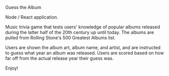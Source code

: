 Guess the Album

Node / React application.

Music trivia game that tests users' knowledge of popular albums released during the latter half of the 20th century up until today. The albums are pulled from Rolling Stone's 500 Greatest Albums list.

Users are shown the album art, album name, and artist, and are instructed to guess what year an album was released. Users are scored based on how far off from the actual release year their guess was.

Enjoy!
